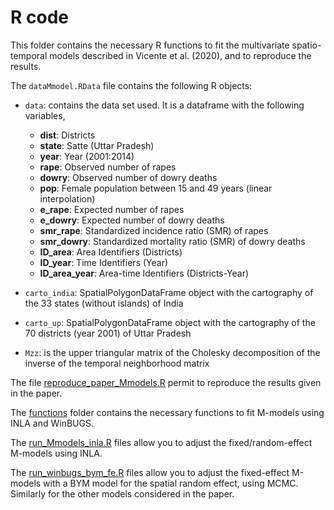 # R code

This folder contains the necessary R functions to fit the multivariate spatio-temporal models described in Vicente et al. (2020), and to reproduce the results.

The ```dataMmodel.RData``` file contains the following R objects:

- ```data```: contains the data set used. It is a dataframe with the following variables,
	- **dist**: Districts
	- **state**: Satte (Uttar Pradesh)
	- **year**: Year (2001:2014)
	- **rape**: Observed number of rapes
	- **dowry**: Observed number of dowry deaths
	- **pop**: Female population between 15 and 49 years (linear interpolation)
	- **e_rape**: Expected number of rapes
	- **e_dowry**: Expected number of dowry deaths
	- **smr_rape**: Standardized incidence ratio (SMR) of rapes
	- **smr_dowry**: Standardized mortality ratio (SMR) of dowry deaths
	- **ID_area**: Area Identifiers (Districts)
	- **ID_year**: Time Identifiers (Year)
	- **ID_area_year**: Area-time Identifiers (Districts-Year)


- ```carto_india```: SpatialPolygonDataFrame object with the cartography of the 33 states (without islands) of India

- ```carto_up```: SpatialPolygonDataFrame object with the cartography of the 70 districts (year 2001) of Uttar Pradesh

- ```Mzz```: is the upper triangular matrix of the Cholesky decomposition of the inverse of the temporal neighborhood matrix


The file [reproduce_paper_Mmodels.R](https://github.com/spatialstatisticsupna/Mmodels_SERRA_article/blob/master/R/reproduce_paper_Mmodels.R) permit to reproduce the results given in the paper.

The [functions](https://github.com/spatialstatisticsupna/Mmodels_SERRA_article/blob/master/R/functions) folder contains the necessary functions to fit M-models using INLA and WinBUGS.

The [run_Mmodels_inla.R](https://github.com/spatialstatisticsupna/Mmodels_SERRA_article/blob/master/R/run_Mmodels_inla.R) files allow you to adjust the fixed/random-effect M-models using INLA.

The [run_winbugs_bym_fe.R](https://github.com/spatialstatisticsupna/Mmodels_SERRA_article/blob/master/R/run_winbugs_bym_fe.R) files allow you to adjust the fixed-effect M-models with a BYM model for the spatial random effect, using MCMC.
Similarly for the other models considered in the paper.

 
